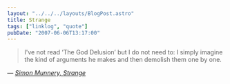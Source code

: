 ```yaml
---
layout: "../../../layouts/BlogPost.astro"
title: Strange
tags: ["linklog", "quote"]
pubDate: "2007-06-06T13:17:00"
---
```


> I've not read &lsquo;The God Delusion&rsquo; but I do not need to: I simply imagine the kind of arguments he makes and then demolish them one by one.

— <cite>[Simon Munnery, _Strange_](https://www.newstatesman.com/blogs/simon-munnery/2007/06/phone-fight-someone-shouting)</cite>
